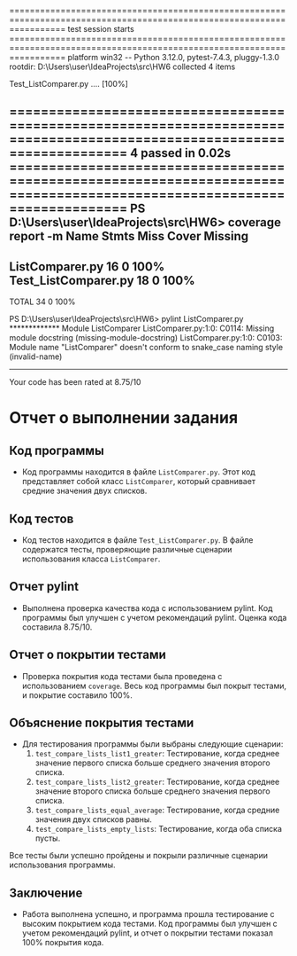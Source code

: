 =======================================================================================================================
test session
starts =======================================================================================================================
platform win32 -- Python 3.12.0, pytest-7.4.3, pluggy-1.3.0
rootdir: D:\Users\user\IdeaProjects\src\HW6
collected 4 items

Test_ListComparer.py ....                                                                                                                                                                                                                                    [100%]

========================================================================================================================
4 passed in
0.02s ========================================================================================================================
PS D:\Users\user\IdeaProjects\src\HW6> coverage report -m
Name Stmts Miss Cover Missing
----------------------------------------------------
ListComparer.py 16 0 100%
Test_ListComparer.py 18 0 100%
----------------------------------------------------
TOTAL 34 0 100%

PS D:\Users\user\IdeaProjects\src\HW6> pylint ListComparer.py
************* Module ListComparer
ListComparer.py:1:0: C0114: Missing module docstring (missing-module-docstring)
ListComparer.py:1:0: C0103: Module name "ListComparer" doesn't conform to snake_case naming style (invalid-name)

-----------------------------------
Your code has been rated at 8.75/10

# Отчет о выполнении задания

## Код программы

- Код программы находится в файле `ListComparer.py`. Этот код представляет собой класс `ListComparer`, который
  сравнивает средние значения двух списков.

## Код тестов

- Код тестов находится в файле `Test_ListComparer.py`. В файле содержатся тесты, проверяющие различные сценарии
  использования класса `ListComparer`.

## Отчет pylint

- Выполнена проверка качества кода с использованием pylint. Код программы был улучшен с учетом рекомендаций pylint.
  Оценка кода составила 8.75/10.

## Отчет о покрытии тестами

- Проверка покрытия кода тестами была проведена с использованием `coverage`. Весь код программы был покрыт тестами, и
  покрытие составило 100%.

## Объяснение покрытия тестами

- Для тестирования программы были выбраны следующие сценарии:
    1. `test_compare_lists_list1_greater`: Тестирование, когда среднее значение первого списка больше среднего значения
       второго списка.
    2. `test_compare_lists_list2_greater`: Тестирование, когда среднее значение второго списка больше среднего значения
       первого списка.
    3. `test_compare_lists_equal_average`: Тестирование, когда средние значения двух списков равны.
    4. `test_compare_lists_empty_lists`: Тестирование, когда оба списка пусты.

Все тесты были успешно пройдены и покрыли различные сценарии использования программы.

## Заключение

- Работа выполнена успешно, и программа прошла тестирование с высоким покрытием кода тестами. Код программы был улучшен
  с учетом рекомендаций pylint, и отчет о покрытии тестами показал 100% покрытия кода.


